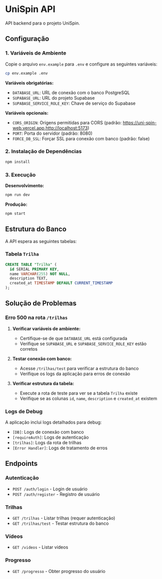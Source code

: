 # UniSpin API

API backend para o projeto UniSpin.

## Configuração

### 1. Variáveis de Ambiente

Copie o arquivo `env.example` para `.env` e configure as seguintes variáveis:

```bash
cp env.example .env
```

**Variáveis obrigatórias:**

- `DATABASE_URL`: URL de conexão com o banco PostgreSQL
- `SUPABASE_URL`: URL do projeto Supabase
- `SUPABASE_SERVICE_ROLE_KEY`: Chave de serviço do Supabase

**Variáveis opcionais:**

- `CORS_ORIGIN`: Origens permitidas para CORS (padrão: https://uni-spin-web.vercel.app,http://localhost:5173)
- `PORT`: Porta do servidor (padrão: 8080)
- `FORCE_DB_SSL`: Forçar SSL para conexão com banco (padrão: false)

### 2. Instalação de Dependências

```bash
npm install
```

### 3. Execução

**Desenvolvimento:**
```bash
npm run dev
```

**Produção:**
```bash
npm start
```

## Estrutura do Banco

A API espera as seguintes tabelas:

### Tabela `Trilha`
```sql
CREATE TABLE "Trilha" (
  id SERIAL PRIMARY KEY,
  name VARCHAR(255) NOT NULL,
  description TEXT,
  created_at TIMESTAMP DEFAULT CURRENT_TIMESTAMP
);
```

## Solução de Problemas

### Erro 500 na rota `/trilhas`

1. **Verificar variáveis de ambiente:**
   - Certifique-se de que `DATABASE_URL` está configurada
   - Verifique se `SUPABASE_URL` e `SUPABASE_SERVICE_ROLE_KEY` estão corretos

2. **Testar conexão com banco:**
   - Acesse `/trilhas/test` para verificar a estrutura do banco
   - Verifique os logs da aplicação para erros de conexão

3. **Verificar estrutura da tabela:**
   - Execute a rota de teste para ver se a tabela `Trilha` existe
   - Verifique se as colunas `id`, `name`, `description` e `created_at` existem

### Logs de Debug

A aplicação inclui logs detalhados para debug:

- `[DB]`: Logs de conexão com banco
- `[requireAuth]`: Logs de autenticação
- `[trilhas]`: Logs da rota de trilhas
- `[Error Handler]`: Logs de tratamento de erros

## Endpoints

### Autenticação
- `POST /auth/login` - Login de usuário
- `POST /auth/register` - Registro de usuário

### Trilhas
- `GET /trilhas` - Listar trilhas (requer autenticação)
- `GET /trilhas/test` - Testar estrutura do banco

### Vídeos
- `GET /videos` - Listar vídeos

### Progresso
- `GET /progresso` - Obter progresso do usuário
